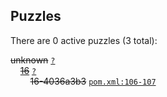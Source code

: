 ## Puzzles

There are 0 active puzzles (3 total):


<del>unknown</del> [`?`](../master/?)<br/>
&nbsp;&nbsp;&nbsp;&nbsp;[<del>16</del>](https://github.com/jcabi/jcabi-manifests/issues/16) [`?`](../master/?)<br/>
&nbsp;&nbsp;&nbsp;&nbsp;&nbsp;&nbsp;&nbsp;&nbsp;<del>16-4036a3b3</del> [`pom.xml:106-107`](../master/pom.xml#L106-L107)<br/>
